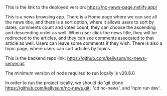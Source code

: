 
This is the link to the deployed version: https://nc-news-page.netlify.app/

This is a news browsing app. There is a Home page where we can see all the news title, and there is a sort option, where it allows users to sort by dates, comments count and votes count, they can choose the ascending and descending order as well. When user click the news title, they will be redirected to the articles, and they can see comments assocated to that article as well. Users can leave some comments if they wish. There is also a topic page, where users can sort articles by topics. 

This is the backend repo link: https://github.com/kellysum/nc-news-server.git

The minimum version of node required to run locally is v20.8.0

In order to run the project locally, we should do 'git clone https://github.com/kellysum/nc-news.git', 'cd nc-news', and 'npm run dev'.


